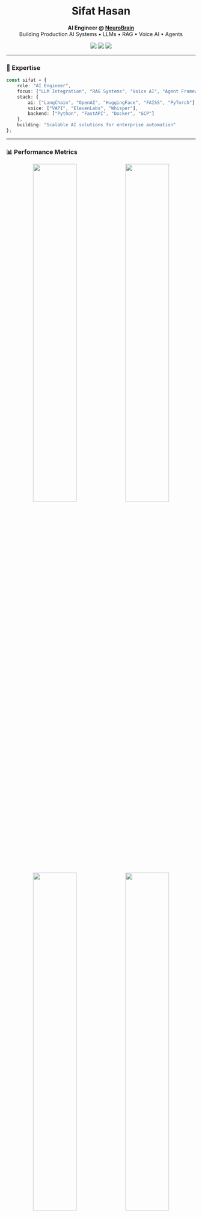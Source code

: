 <h1 align="center">Sifat Hasan</h1>

<p align="center">
  <b>AI Engineer @ <a href="https://neurobrains.co/">NeuroBrain</a></b><br>
  Building Production AI Systems • LLMs • RAG • Voice AI • Agents
</p>

<p align="center">
  <a href="https://www.linkedin.com/in/prosifathasan"><img src="https://img.shields.io/badge/LinkedIn-0077B5?style=flat-square&logo=linkedin&logoColor=white"/></a>
  <a href="https://twitter.com/ProSifatHasan"><img src="https://img.shields.io/badge/X-000000?style=flat-square&logo=x&logoColor=white"/></a>
  <a href="https://neurobrains.co/"><img src="https://img.shields.io/badge/Portfolio-58a6ff?style=flat-square&logo=firefox-browser&logoColor=white"/></a>
</p>

---

### 🎯 Expertise
```typescript
const sifat = {
    role: "AI Engineer",
    focus: ["LLM Integration", "RAG Systems", "Voice AI", "Agent Frameworks"],
    stack: {
        ai: ["LangChain", "OpenAI", "HuggingFace", "FAISS", "PyTorch"],
        voice: ["VAPI", "ElevenLabs", "Whisper"],
        backend: ["Python", "FastAPI", "Docker", "GCP"]
    },
    building: "Scalable AI solutions for enterprise automation"
};
```

---

### 📊 Performance Metrics

<p align="center">
  <img src="https://github-readme-stats.vercel.app/api?username=Pro-Sifat-Hasan&show_icons=true&theme=github_dark&hide_border=true&bg_color=0d1117&title_color=58a6ff&icon_color=58a6ff&text_color=c9d1d9" width="48%" />
  <img src="https://github-readme-streak-stats.herokuapp.com/?user=Pro-Sifat-Hasan&theme=github-dark-blue&hide_border=true&background=0d1117&stroke=58a6ff&ring=58a6ff&fire=58a6ff&currStreakLabel=58a6ff" width="48%" />
</p>

<p align="center">
  <img src="https://github-readme-stats.vercel.app/api/top-langs/?username=Pro-Sifat-Hasan&layout=compact&theme=github_dark&hide_border=true&bg_color=0d1117&title_color=58a6ff&text_color=c9d1d9&langs_count=8" width="48%" />
  <img src="https://github-profile-summary-cards.vercel.app/api/cards/productive-time?username=Pro-Sifat-Hasan&theme=github_dark&utcOffset=6" width="48%" />
</p>

---

### 🏆 Achievement Highlights

<p align="center">
  <img src="https://github-profile-trophy.vercel.app/?username=Pro-Sifat-Hasan&theme=algolia&no-frame=true&no-bg=true&row=1&column=7" />
</p>

---

### 📈 Contribution Graph

<p align="center">
  <img src="https://github-readme-activity-graph.vercel.app/graph?username=Pro-Sifat-Hasan&theme=github-compact&hide_border=true&bg_color=0d1117&color=58a6ff&line=58a6ff&point=c9d1d9" />
</p>

---

### 💼 What I Build

- **Enterprise Chatbots** → Context-aware AI assistants with memory & tools
- **Voice Agents** → Natural conversational AI for customer engagement  
- **RAG Systems** → Intelligent document retrieval & knowledge bases
- **Automation Agents** → Workflow orchestration with LLM reasoning

---

### 🔥 Recent Activity

<!--START_SECTION:activity-->
<!--END_SECTION:activity-->

---

### 📫 Connect

<p align="center">
  <a href="https://www.linkedin.com/in/prosifathasan">
    <img src="https://img.shields.io/badge/Let's_Talk-0077B5?style=for-the-badge&logo=linkedin&logoColor=white"/>
  </a>
  <a href="mailto:your.email@example.com">
    <img src="https://img.shields.io/badge/Email_Me-EA4335?style=for-the-badge&logo=gmail&logoColor=white"/>
  </a>
</p>

<p align="center">
  <img src="https://komarev.com/ghpvc/?username=Pro-Sifat-Hasan&color=58a6ff&style=flat-square&label=Profile+Views" />
</p>

---

<!-- QUOTE:START -->
##### 🌟 *2025-10-29*
###### My code is self-documenting. It screams its intentions when it crashes.
<!-- QUOTE:END -->
